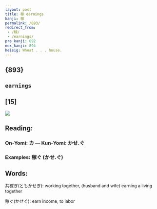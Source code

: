 ```yaml
---
layout: post
title: 稼 earnings
kanji: 稼
permalink: /893/
redirect_from:
 - /稼/
 - /earnings/
pre_kanji: 892
nex_kanji: 894
heisig: Wheat . . . house.
---
```


## {893}

## `earnings`

## [15]

<div class="stroke"><img src="E7A8BC.png" /></div>

## Reading:

### On-Yomi: カ &mdash; Kun-Yomi: かせ.ぐ

### Examples: 稼ぐ (かせ.ぐ)

## Words:

共稼ぎ(ともかせぎ): working together, (husband and wife) earning a living together

稼ぐ(かせぐ): earn income, to labor
